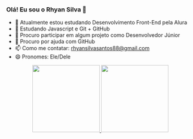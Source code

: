 ### Olá! Eu sou o Rhyan Silva 👋

- 🔭 Atualmente estou estudando Desenvolvimento Front-End pela Alura
- 🌱 Estudando Javascript e Git + GitHub
- 👯 Procuro participar em algum projeto como Desenvolvedor Júnior
- 🤔 Procuro por ajuda com GitHub
- 📫 Como me contatar: rhyansilvasantos88@gmail.com
- 😄 Pronomes: Ele/Dele

<div align="center">
  <a href="https://github.com/RhyannSilva">
  <img height="180em" src="https://github-readme-stats.vercel.app/api?username=RhyannSilva&show_icons=true&theme=dracula&include_all_commits=true&count_private=true"/>
  <img height="180em" src="https://github-readme-stats.vercel.app/api/top-langs/?username=RhyannSilva&layout=compact&langs_count=7&theme=dracula"/>
</div>
